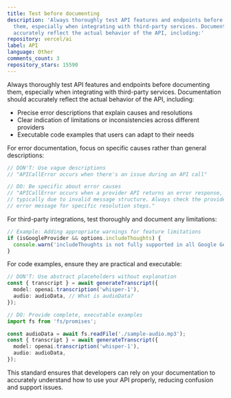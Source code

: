 ```yaml
---
title: Test before documenting
description: 'Always thoroughly test API features and endpoints before documenting
  them, especially when integrating with third-party services. Documentation should
  accurately reflect the actual behavior of the API, including:'
repository: vercel/ai
label: API
language: Other
comments_count: 3
repository_stars: 15590
---
```


Always thoroughly test API features and endpoints before documenting them, especially when integrating with third-party services. Documentation should accurately reflect the actual behavior of the API, including:

- Precise error descriptions that explain causes and resolutions
- Clear indication of limitations or inconsistencies across different providers
- Executable code examples that users can adapt to their needs

For error documentation, focus on specific causes rather than general descriptions:

```ts
// DON'T: Use vague descriptions
// "APICallError occurs when there's an issue during an API call"

// DO: Be specific about error causes
// "APICallError occurs when a provider API returns an error response,
// typically due to invalid message structure. Always check the provider's
// error message for specific resolution steps."
```

For third-party integrations, test thoroughly and document any limitations:

```ts
// Example: Adding appropriate warnings for feature limitations
if (isGoogleProvider && options.includeThoughts) {
  console.warn('includeThoughts is not fully supported in all Google Generative AI models.');
}
```

For code examples, ensure they are practical and executable:

```ts
// DON'T: Use abstract placeholders without explanation
const { transcript } = await generateTranscript({
  model: openai.transcription('whisper-1'),
  audio: audioData, // What is audioData?
});

// DO: Provide complete, executable examples
import fs from 'fs/promises';

const audioData = await fs.readFile('./sample-audio.mp3');
const { transcript } = await generateTranscript({
  model: openai.transcription('whisper-1'),
  audio: audioData,
});
```

This standard ensures that developers can rely on your documentation to accurately understand how to use your API properly, reducing confusion and support issues.